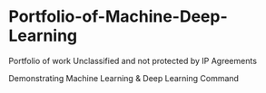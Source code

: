 # Portfolio-of-Machine-Deep-Learning

Portfolio of work Unclassified and not protected by IP Agreements 

Demonstrating Machine Learning & Deep Learning Command
